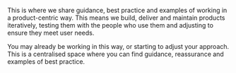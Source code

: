 This is where we share guidance, best practice and examples of working in a product-centric way. This means we build, deliver and maintain products iteratively, testing them with the people who use them and adjusting to ensure they meet user needs.  

You may already be working in this way, or starting to adjust your approach. This is a centralised space where you can find guidance, reassurance and examples of best practice.

